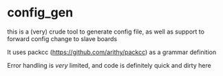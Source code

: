 # config_gen

this is a (very) crude tool to generate config file, as well as
support to forward config change to slave boards

It uses packcc (https://github.com/arithy/packcc) as a grammar definition

Error handling is *very* limited, and code is definitely quick and dirty here
